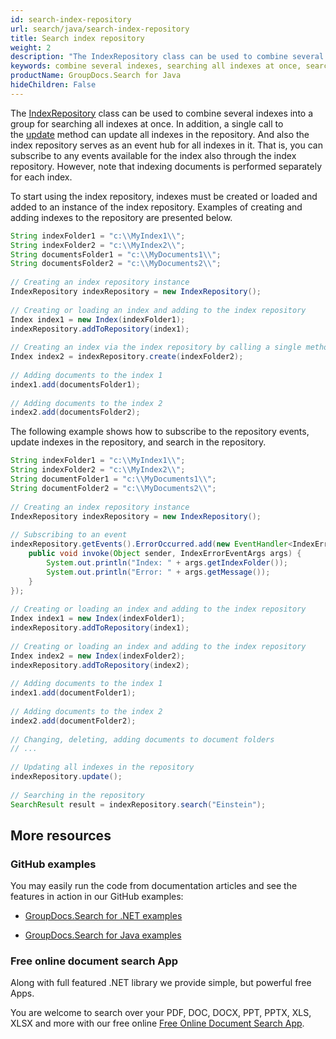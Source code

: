 ```yaml
---
id: search-index-repository
url: search/java/search-index-repository
title: Search index repository
weight: 2
description: "The IndexRepository class can be used to combine several indexes into a group for searching all indexes at once."
keywords: combine several indexes, searching all indexes at once, searching all indexes, combine several indexes into a group
productName: GroupDocs.Search for Java
hideChildren: False
---
```

The [IndexRepository](https://reference.groupdocs.com/search/java/com.groupdocs.search/IndexRepository) class can be used to combine several indexes into a group for searching all indexes at once. In addition, a single call to the [update](https://reference.groupdocs.com/search/java/com.groupdocs.search/IndexRepository#update()) method can update all indexes in the repository. And also the index repository serves as an event hub for all indexes in it. That is, you can subscribe to any events available for the index also through the index repository. However, note that indexing documents is performed separately for each index.

To start using the index repository, indexes must be created or loaded and added to an instance of the index repository. Examples of creating and adding indexes to the repository are presented below.



```java
String indexFolder1 = "c:\\MyIndex1\\";
String indexFolder2 = "c:\\MyIndex2\\";
String documentsFolder1 = "c:\\MyDocuments1\\";
String documentsFolder2 = "c:\\MyDocuments2\\";
 
// Creating an index repository instance
IndexRepository indexRepository = new IndexRepository();
 
// Creating or loading an index and adding to the index repository
Index index1 = new Index(indexFolder1);
indexRepository.addToRepository(index1);
 
// Creating an index via the index repository by calling a single method
Index index2 = indexRepository.create(indexFolder2);
 
// Adding documents to the index 1
index1.add(documentsFolder1);
 
// Adding documents to the index 2
index2.add(documentsFolder2);
```

The following example shows how to subscribe to the repository events, update indexes in the repository, and search in the repository.



```java
String indexFolder1 = "c:\\MyIndex1\\";
String indexFolder2 = "c:\\MyIndex2\\";
String documentFolder1 = "c:\\MyDocuments1\\";
String documentFolder2 = "c:\\MyDocuments2\\";
 
// Creating an index repository instance
IndexRepository indexRepository = new IndexRepository();
 
// Subscribing to an event
indexRepository.getEvents().ErrorOccurred.add(new EventHandler<IndexErrorEventArgs>() {
    public void invoke(Object sender, IndexErrorEventArgs args) {
        System.out.println("Index: " + args.getIndexFolder());
        System.out.println("Error: " + args.getMessage());
    }
});
 
// Creating or loading an index and adding to the index repository
Index index1 = new Index(indexFolder1);
indexRepository.addToRepository(index1);
 
// Creating or loading an index and adding to the index repository
Index index2 = new Index(indexFolder2);
indexRepository.addToRepository(index2);
 
// Adding documents to the index 1
index1.add(documentFolder1);
 
// Adding documents to the index 2
index2.add(documentFolder2);
 
// Changing, deleting, adding documents to document folders
// ...
 
// Updating all indexes in the repository
indexRepository.update();
 
// Searching in the repository
SearchResult result = indexRepository.search("Einstein");
```

## More resources

### GitHub examples

You may easily run the code from documentation articles and see the features in action in our GitHub examples:

*   [GroupDocs.Search for .NET examples](https://github.com/groupdocs-search/GroupDocs.Search-for-.NET)
    
*   [GroupDocs.Search for Java examples](https://github.com/groupdocs-search/GroupDocs.Search-for-Java)
    

### Free online document search App

Along with full featured .NET library we provide simple, but powerful free Apps.

You are welcome to search over your PDF, DOC, DOCX, PPT, PPTX, XLS, XLSX and more with our free online [Free Online Document Search App](https://products.groupdocs.app/search).
